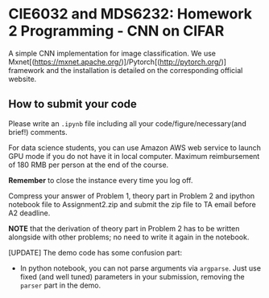 # CIE6032 and MDS6232: Homework 2 Programming - CNN on CIFAR

A simple CNN implementation for image classification. We use Mxnet[(https://mxnet.apache.org/)]/Pytorch[(http://pytorch.org/)] framework and the installation is detailed on the corresponding
official website.

## How to submit your code

Please write an `.ipynb` file including all your code/figure/necessary(and brief!) comments. 

For data science students, you can use Amazon AWS web service to launch GPU mode if you do not have it in local computer.
Maximum reimbursement of 180 RMB per person at the end of the course. 

**Remember** to close the instance every time you log off.

Compress your answer of Problem 1, theory part in Problem 2 and ipython notebook file to Assignment2.zip and submit the zip file to TA email before A2 deadline. 

**NOTE** that the derivation of theory part in Problem 2 has to be written alongside with other problems; no need to write it again in the notebook. 

[UPDATE]
The demo code has some confusion part:

- In python notebook, you can not parse arguments via `argparse`. Just use fixed (and well tuned) parameters in your submission, removing the `parser` part in the demo.
